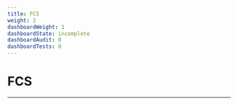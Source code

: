 ```yaml
---
title: FCS
weight: 2
dashboardWeight: 1
dashboardState: incomplete
dashboardAudit: 0
dashboardTests: 0
---
```


# FCS
---